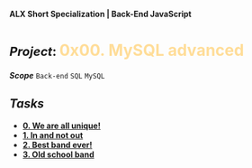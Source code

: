**ALX Short Specialization | Back-End JavaScript**
**<h1><span style="font-size: 22px;">***Project***: </span><span style="color: #ffdd99;">0x00. MySQL advanced</span></h1>**

***Scope*** ` Back-end ` ` SQL ` ` MySQL ` <br />

## ***Tasks***
* **[0. We are all unique!](0-uniq_users.sql)**
* **[1. In and not out](1-country_users.sql)**
* **[2. Best band ever!](2-fans.sql)**
* **[3. Old school band](3-glam_rock.sql)**
